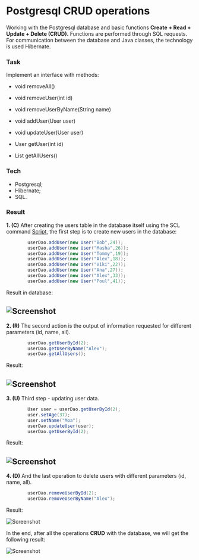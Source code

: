 # Postgresql CRUD operations

Working with the Postgresql database and basic functions **Create + Read + Update + Delete (CRUD).** Functions are performed through SQL requests. For communication between the database and Java classes, the technology is used Hibernate.

### Task

Implement an interface with methods:

- void removeAll()

- void removeUser(int id)

- void removeUserByName(String name)

- void addUser(User user)

- void updateUser(User user)

- User getUser(int id)

- List<User> getAllUsers()

### Tech

* Postgresql;
* Hibernate;
* SQL.

### Result

**1. (C)** After creating the users table in the database itself using the SCL command [Script](https://github.com/bbogdasha/postgresqlCRUD/blob/master/Script.sql), the first step is to create new users in the database:

```java
        userDao.addUser(new User("Bob",24));
        userDao.addUser(new User("Masha",26));
        userDao.addUser(new User("Tommy",19));
        userDao.addUser(new User("Alex",18));
        userDao.addUser(new User("Viki",22));
        userDao.addUser(new User("Ana",27));
        userDao.addUser(new User("Alex",33));
        userDao.addUser(new User("Poul",41));
```
Result in database:

![Screenshot](https://github.com/bbogdasha/postgresqlCRUD/blob/master/screenshoots/Screenshot_1.jpg)
---------------------------

**2. (R)** The second action is the output of information requested for different parameters (id, name, all). 

```java
        userDao.getUserById(2);
        userDao.getUserByName("Alex");
        userDao.getAllUsers();
```

Result:

![Screenshot](https://github.com/bbogdasha/postgresqlCRUD/blob/master/screenshoots/Screenshot_2.jpg)
---------------------------

**3. (U)** Third step - updating user data. 

```java
        User user = userDao.getUserById(2);
        user.setAge(37);
        user.setName("Moa");
        userDao.updateUser(user);
        userDao.getUserById(2);
```

Result: 

![Screenshot](https://github.com/bbogdasha/postgresqlCRUD/blob/master/screenshoots/Screenshot_3.jpg)
---------------------------

**4. (D)** And the last operation to delete users with different parameters (id, name, all). 

```java
        userDao.removeUserById(2);
        userDao.removeUserByName("Alex");
```

Result:

![Screenshot](https://github.com/bbogdasha/postgresqlCRUD/blob/master/screenshoots/Screenshot_4.jpg)

In the end, after all the operations **CRUD** with the database, we will get the following result:

![Screenshot](https://github.com/bbogdasha/postgresqlCRUD/blob/master/screenshoots/Screenshot_5.jpg)
